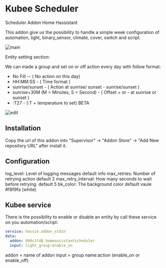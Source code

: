 # Kubee Scheduler

Scheduler Addon Home Hassistant

This addon give us the possibility to handle a simple week configuration of automation, light, binary_sensor, climate, cover, switch and script.

![main](https://raw.githubusercontent.com/kubee-addons/addon-schedulerler/master/main.png)

Entity setting section:

We can made a group and set on or off action every day with follow format:

- No Fill -- ( No action on this day)
- HH:MM:SS - ( Time format )
- sunrise/sunset - ( Action at sunrise/ sunset - sunrise/sunset )
- sunrise+30M   (M = Minutes, S = Second) - ( Offset + or - at sunrise or sunset )  
- :T27 - (:T + temperature to set) BETA

![edit](https://raw.githubusercontent.com/kubee-addons/addon-schedulerler/master/edit.png)

## Installation

Copy the url of this addon into "Supervisor" -> "Addon Store" -> "Add New repository URL" after install it.

## Configuration

log_level: Level of logging messages default info
max_retries: Number of retrying action default 2
max_retry_interval: How many seconds to wait before retrying. default 5
bk_color: The background color default vaule #f8f9fa (white)

## Kubee service

There is the possibility to enable or disable an entity by call these service on you automation/script:

```yaml
service: hassio.addon_stdin
data:
  addon: 998c1fd8_homeassistantscheduler
  input: light_group:enable_on
```

addon = name of addon
input = group name:action (enable_on or enable_off)

